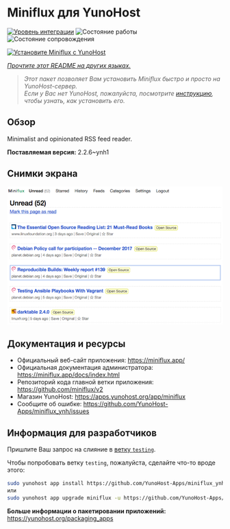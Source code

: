 <!--
Важно: этот README был автоматически сгенерирован <https://github.com/YunoHost/apps/tree/master/tools/readme_generator>
Он НЕ ДОЛЖЕН редактироваться вручную.
-->

# Miniflux для YunoHost

[![Уровень интеграции](https://apps.yunohost.org/badge/integration/miniflux)](https://ci-apps.yunohost.org/ci/apps/miniflux/)
![Состояние работы](https://apps.yunohost.org/badge/state/miniflux)
![Состояние сопровождения](https://apps.yunohost.org/badge/maintained/miniflux)

[![Установите Miniflux с YunoHost](https://install-app.yunohost.org/install-with-yunohost.svg)](https://install-app.yunohost.org/?app=miniflux)

*[Прочтите этот README на других языках.](./ALL_README.md)*

> *Этот пакет позволяет Вам установить Miniflux быстро и просто на YunoHost-сервер.*  
> *Если у Вас нет YunoHost, пожалуйста, посмотрите [инструкцию](https://yunohost.org/install), чтобы узнать, как установить его.*

## Обзор

Minimalist and opinionated RSS feed reader.

**Поставляемая версия:** 2.2.6~ynh1

## Снимки экрана

![Снимок экрана Miniflux](./doc/screenshots/overview.png)

## Документация и ресурсы

- Официальный веб-сайт приложения: <https://miniflux.app/>
- Официальная документация администратора: <https://miniflux.app/docs/index.html>
- Репозиторий кода главной ветки приложения: <https://github.com/miniflux/v2>
- Магазин YunoHost: <https://apps.yunohost.org/app/miniflux>
- Сообщите об ошибке: <https://github.com/YunoHost-Apps/miniflux_ynh/issues>

## Информация для разработчиков

Пришлите Ваш запрос на слияние в [ветку `testing`](https://github.com/YunoHost-Apps/miniflux_ynh/tree/testing).

Чтобы попробовать ветку `testing`, пожалуйста, сделайте что-то вроде этого:

```bash
sudo yunohost app install https://github.com/YunoHost-Apps/miniflux_ynh/tree/testing --debug
или
sudo yunohost app upgrade miniflux -u https://github.com/YunoHost-Apps/miniflux_ynh/tree/testing --debug
```

**Больше информации о пакетировании приложений:** <https://yunohost.org/packaging_apps>
